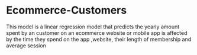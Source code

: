 # Ecommerce-Customers
This model is a linear regression  model that predicts the yearly amount spent by an customer on an ecommerce website or mobile app is affected by the time they spend on the app ,website, their length of membership and average session 
